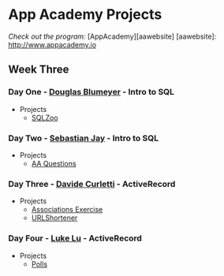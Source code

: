 # App Academy Projects

_Check out the program:_ [AppAcademy][aawebsite]
[aawebsite]: http://www.appacademy.io

## Week Three

### Day One - [Douglas Blumeyer][DougBlumeyer] - Intro to SQL

+ Projects
  + [SQLZoo][sqlzoo]

[sqlzoo]: ./D1_DouglasBlumeyer/skeleton/lib/
[DougBlumeyer]: http://github.com/DougBlumeyer

### Day Two - [Sebastian Jay][sebastianrjay] - Intro to SQL

+ Projects
  + [AA Questions][aa_questions]

[aa_questions]: ./D2_SebastianJay/questions_database.rb
[sebastianrjay]: http://github.com/sebastianrjay

### Day Three - [Davide Curletti][dcurletti] - ActiveRecord

+ Projects
  + [Associations Exercise][associations]
  + [URLShortener][urlshortener]

[associations]: ./D3_DavideCurletti/AssociationsExercise-Master
[urlshortener]: ./D3_DavideCurletti/URLShortener
[dcurletti]: http://github.com/dcurletti

### Day Four - [Luke Lu][lusketeer] - ActiveRecord

+ Projects
  + [Polls][polls]

[polls]: ./D4_LukeLu/poll_app
[lusketeer]: http://github.com/lusketeer

